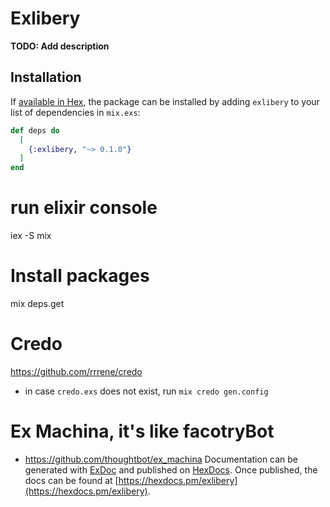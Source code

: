 # Exlibery

**TODO: Add description**

## Installation

If [available in Hex](https://hex.pm/docs/publish), the package can be installed
by adding `exlibery` to your list of dependencies in `mix.exs`:

```elixir
def deps do
  [
    {:exlibery, "~> 0.1.0"}
  ]
end
```
# run elixir console
iex -S mix
# Install packages
mix deps.get

# Credo
https://github.com/rrrene/credo

 * in case `credo.exs` does not exist, run `mix credo gen.config` 


# Ex Machina, it's like facotryBot
* https://github.com/thoughtbot/ex_machina
Documentation can be generated with [ExDoc](https://github.com/elixir-lang/ex_doc)
and published on [HexDocs](https://hexdocs.pm). Once published, the docs can
be found at [https://hexdocs.pm/exlibery](https://hexdocs.pm/exlibery).

